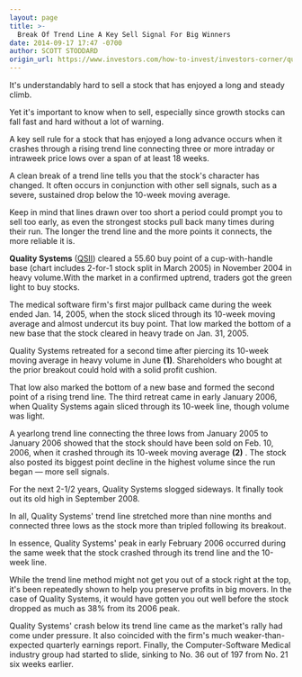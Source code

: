 ```yaml
---
layout: page
title: >-
  Break Of Trend Line A Key Sell Signal For Big Winners
date: 2014-09-17 17:47 -0700
author: SCOTT STODDARD
origin_url: https://www.investors.com/how-to-invest/investors-corner/quality-systems-gave-clear-sell-signal
---
```





It's understandably hard to sell a stock that has enjoyed a long and steady climb.


Yet it's important to know when to sell, especially since growth stocks can fall fast and hard without a lot of warning.


A key sell rule for a stock that has enjoyed a long advance occurs when it crashes through a rising trend line connecting three or more intraday or intraweek price lows over a span of at least 18 weeks.


A clean break of a trend line tells you that the stock's character has changed. It often occurs in conjunction with other sell signals, such as a severe, sustained drop below the 10-week moving average.


Keep in mind that lines drawn over too short a period could prompt you to sell too early, as even the strongest stocks pull back many times during their run. The longer the trend line and the more points it connects, the more reliable it is.


**Quality Systems** ([QSII](https://research.investors.com/quote.aspx?symbol=QSII)) cleared a 55.60 buy point of a cup-with-handle base (chart includes 2-for-1 stock split in March 2005) in November 2004 in heavy volume.With the market in a confirmed uptrend, traders got the green light to buy stocks.


The medical software firm's first major pullback came during the week ended Jan. 14, 2005, when the stock sliced through its 10-week moving average and almost undercut its buy point. That low marked the bottom of a new base that the stock cleared in heavy trade on Jan. 31, 2005.


Quality Systems retreated for a second time after piercing its 10-week moving average in heavy volume in June **(1)**. Shareholders who bought at the prior breakout could hold with a solid profit cushion.


That low also marked the bottom of a new base and formed the second point of a rising trend line. The third retreat came in early January 2006, when Quality Systems again sliced through its 10-week line, though volume was light.


A yearlong trend line connecting the three lows from January 2005 to January 2006 showed that the stock should have been sold on Feb. 10, 2006, when it crashed through its 10-week moving average **(2)** . The stock also posted its biggest point decline in the highest volume since the run began — more sell signals.


For the next 2-1/2 years, Quality Systems slogged sideways. It finally took out its old high in September 2008.


In all, Quality Systems' trend line stretched more than nine months and connected three lows as the stock more than tripled following its breakout.


In essence, Quality Systems' peak in early February 2006 occurred during the same week that the stock crashed through its trend line and the 10-week line.


While the trend line method might not get you out of a stock right at the top, it's been repeatedly shown to help you preserve profits in big movers. In the case of Quality Systems, it would have gotten you out well before the stock dropped as much as 38% from its 2006 peak.


Quality Systems' crash below its trend line came as the market's rally had come under pressure. It also coincided with the firm's much weaker-than-expected quarterly earnings report. Finally, the Computer-Software Medical industry group had started to slide, sinking to No. 36 out of 197 from No. 21 six weeks earlier.




